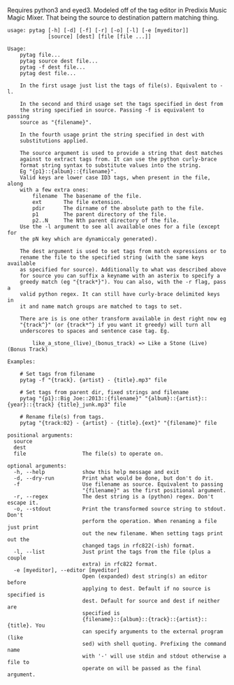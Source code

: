 Requires python3 and eyed3. Modeled off of the tag editor in Predixis
Music Magic Mixer. That being the source to destination pattern matching
thing.


    usage: pytag [-h] [-d] [-f] [-r] [-o] [-l] [-e [myeditor]]
                 [source] [dest] [file [file ...]]
    
    Usage:
        pytag file...
        pytag source dest file...
        pytag -f dest file...
        pytag dest file...
    
        In the first usage just list the tags of file(s). Equivalent to -l.
    
        In the second and third usage set the tags specified in dest from
        the string specified in source. Passing -f is equivalent to passing
        source as "{filename}".
    
        In the fourth usage print the string specified in dest with
        substitutions applied.
    
        The source argument is used to provide a string that dest matches
        against to extract tags from. It can use the python curly-brace
        format string syntax to substitute values into the string.
        Eg "{p1}::{album}::{filename}".
        Valid keys are lower case ID3 tags, when present in the file, along
        with a few extra ones:
            filename  The basename of the file.
            ext       The file extension.
            pdir      The dirname of the absolute path to the file.
            p1        The parent directory of the file.
            p2..N     The Nth parent directory of the file.
        Use the -l argument to see all available ones for a file (except for
        the pN key which are dynamiccaly generated).
    
        The dest argument is used to set tags from match expressions or to
        rename the file to the specified string (with the same keys available
        as specified for source). Additionally to what was described above
        for source you can suffix a keyname with an asterix to specify a
        greedy match (eg "{track*}"). You can also, with the -r flag, pass a
        valid python regex. It can still have curly-brace delimited keys in
        it and name match groups are matched to tags to set.
    
        There are is is one other transform available in dest right now eg
        "{track^}" (or {track*^} if you want it greedy) will turn all
        underscores to spaces and sentence case tag. Eg.
    
            like_a_stone_(live)_(bonus_track) => Like a Stone (Live) (Bonus Track)
    
    Examples:
    
        # Set tags from filename
        pytag -f "{track}. {artist} - {title}.mp3" file
    
        # Set tags from parent dir, fixed strings and filename
        pytag "{p1}::Big Joe::2013::{filename}" "{album}::{artist}::{year}::{track} {title}_junk.mp3" file
    
        # Rename file(s) from tags.
        pytag "{track:02} - {artist} - {title}.{ext}" "{filename}" file
    
    positional arguments:
      source
      dest
      file                  The file(s) to operate on.
    
    optional arguments:
      -h, --help            show this help message and exit
      -d, --dry-run         Print what would be done, but don't do it.
      -f                    Use filename as source. Equivalent to passing
                            "{filename}" as the first positional argument.
      -r, --regex           The dest string is a (python) regex. Don't escape it.
      -o, --stdout          Print the transformed source string to stdout. Don't
                            perform the operation. When renaming a file just print
                            out the new filename. When setting tags print out the
                            changed tags in rfc822(-ish) format.
      -l, --list            Just print the tags from the file (plus a couple
                            extra) in rfc822 format.
      -e [myeditor], --editor [myeditor]
                            Open (expanded) dest string(s) an editor before
                            applying to dest. Default if no source is specified is
                            dest. Default for source and dest if neither are
                            specified is
                            {filename}::{album}::{track}::{artist}::{title}. You
                            can specify arguments to the external program (like
                            sed) with shell quoting. Prefixing the command name
                            with '-' will use stdin and stdout otherwise a file to
                            operate on will be passed as the final argument.
